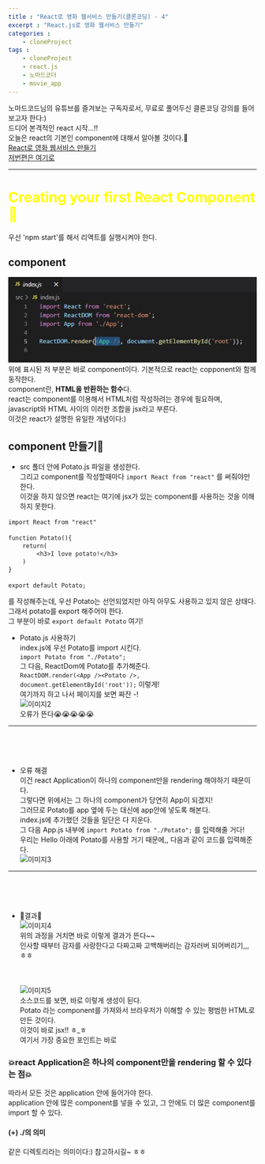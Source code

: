 ```yaml
---
title : "React로 영화 웹서비스 만들기(클론코딩) - 4"
excerpt : "React.js로 영화 웹서비스 만들기"
categories : 
    - cloneProject
tags : 
    - cloneProject
    - react.js
    - 노마드코더
    - movie_app
---
```


노마드코드님의 유튜브를 즐겨보는 구독자로서, 무료로 풀어두신 클론코딩 강의를 들어보고자 한다:)<br>
드디어 본격적인 react 시작...!!  
오늘은 react의 기본인 component에 대해서 알아볼 것이다.🤩  
[React로 영화 웹서비스 만들기](https://nomadcoders.co/react-fundamentals)<br>
[저번편은 여기로](https://smilehyeon.github.io/cloneproject/8th-post/)  

---
# <span style="color:yellow">Creating your first React Component🐾</span>  
우선 'npm start'를 해서 리액트를 실행시켜야 한다.  


## component  
![이미지1](/assets/images/210905/1.JPG)    
위에 표시된 저 부분은 바로 component이다. 기본적으로 react는 copponent와 함께 동작한다.  
component란, **HTML을 반환하는 함수**다.  
react는 component를 이용해서 HTML처럼 작성하려는 경우에 필요하며,  
javascript와 HTML 사이의 이러한 조합을 jsx라고 부른다.  
이것은 react가 설명한 유일한 개념이다:)  


## component 만들기💫  
- src 폴더 안에 Potato.js 파일을 생성한다.  
그리고 component를 작성할때마다 ```import React from "react"``` 를 써줘야만 한다.  
이것을 하지 않으면 react는 여기에 jsx가 있는 component를 사용하는 것을 이해하지 못한다.  

```
import React from "react"

function Potato(){
    return(
        <h3>I love potato!</h3>
    )
}

export default Potato;
```  

를 작성해주는데, 우선 Potato는 선언되었지만 아직 아무도 사용하고 있지 않은 상태다.  
그래서 potato를 export 해주어야 한다.  
그 부분이 바로 ```export default Potato```  여기!  

- Potato.js 사용하기  
index.js에 우선 Potato를 import 시킨다.  
```import Potato from "./Potato";```  
그 다음, ReactDom에 Potato를 추가해준다.  
```ReactDOM.render(<App /><Potato />, document.getElementById('root'));```  이렇게!  
여기까지 하고 나서 페이지를 보면 짜잔 -!  
![이미지2](/assets/images/210905/2.JPG)  
오류가 뜬다😭😭😭😭😭  

---

<br><br><br>

- 오류 해결  
이건 react Application이 하나의 component만을 rendering 해야하기 때문이다.  
그렇다면 위에서는 그 하나의 component가 당연히 App이 되겠지!  
그러므로 Potato를 app 옆에 두는 대신에 app안에 넣도록 해본다.  
index.js에 추가했던 것들을 일단은 다 지운다.  
그 다음 App.js 내부에 ```import Potato from "./Potato";```  를 입력해줄 거다!  
우리는 Hello  아래에 Potato를 사용할 거기 때문에,,  다음과 같이 코드를 입력해준다.  
![이미지3](/assets/images/210905/3.JPG)  

---

<br><br><br>

- 🌝결과🌝  
![이미지4](/assets/images/210905/4.JPG)   
위의 과정을 거치면 바로 이렇게 결과가 뜬다~~  
인사할 때부터 감자를 사랑한다고 다짜고짜 고백해버리는 감자러버 되어버리기,,, ㅎㅎ  
<br><br><br>
![이미지5](/assets/images/210905/5.JPG)   
소스코드를 보면, 바로 이렇게 생성이 된다.  
Potato 라는 component를 가져와서 브라우저가 이해할 수 있는 평범한 HTML로 만든 것이다.  
이것이 바로 jsx!! ㅎ_ㅎ  
여기서 가장 중요한 포인트는 바로  
### 💥react Application은 하나의 component만을 rendering 할 수 있다는 점💥  
따라서 모든 것은 application 안에 들어가야 한다.  
application 안에 많은 component를 넣을 수 있고, 그 안에도 더 많은 component를 import 할 수 있다.  



#### (+) ./의 의미  
같은 디렉토리라는 의미이다:) 참고하시길~ ㅎㅎ  